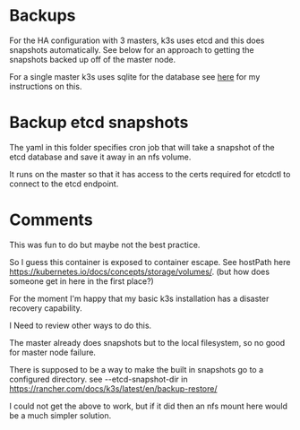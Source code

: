 Backups
=======

For the HA configuration with 3 masters, k3s uses etcd and this does snapshots
automatically. See below for an approach to getting the snapshots backed up
off of the master node.

For a single master k3s uses sqlite for the database see 
[here](../backup-sqlite/README.md) for my instructions on this.


Backup etcd snapshots
=====================

The yaml in this folder specifies cron job that will
take a snapshot of the etcd database and save it away in
an nfs volume.

It runs on the master so that it has access
to the certs required for etcdctl to connect to the
etcd endpoint.

Comments
========

This was fun to do but maybe not the best practice.

So I guess this container is exposed to container
escape. See hostPath here https://kubernetes.io/docs/concepts/storage/volumes/.
(but how does someone get in here in the first place?)

For the moment I'm happy that my basic k3s installation has a disaster
recovery capability.

I Need to review other ways to do this.

The master already does snapshots but to the local filesystem, so no good
for master node failure.

There is supposed to be a way to make the built in snapshots go to a
configured directory. see --etcd-snapshot-dir in
https://rancher.com/docs/k3s/latest/en/backup-restore/

I could not get the above to work, but if it did then an nfs mount here
would be a much simpler solution.
